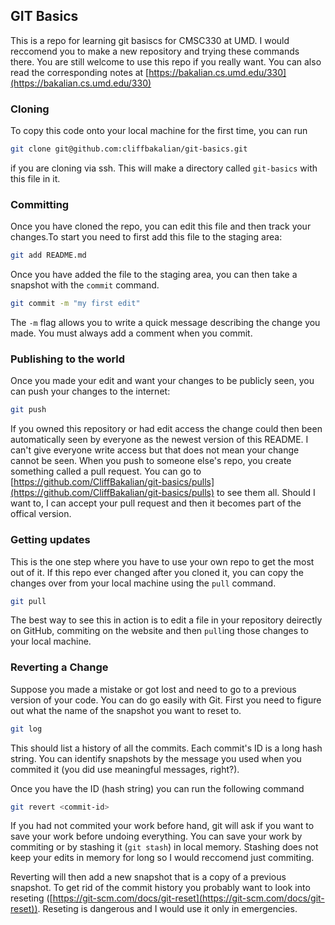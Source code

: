 ## GIT Basics

This is a repo for learning git basiscs for CMSC330 at UMD. I would reccomend you to make a new repository and trying these commands there. You are still welcome to use this repo if you really want. You can also read the corresponding notes at [https://bakalian.cs.umd.edu/330](https://bakalian.cs.umd.edu/330)

### Cloning
To copy this code onto your local machine for the first time, you can run
```bash
git clone git@github.com:cliffbakalian/git-basics.git
```
if you are cloning via ssh.
This will make a directory called `git-basics` with this file in it.

### Committing
Once you have cloned the repo, you can edit this file and then track your changes.To start you need to first add this file to the staging area:
```bash
git add README.md
```
Once you have added the file to the staging area, you can then take a snapshot with the `commit` command. 
```bash
git commit -m "my first edit"
```
The `-m` flag allows you to write a quick message describing the change you made. You must always add a comment when you commit.

### Publishing to the world
Once you made your edit and want your changes to be publicly seen, you can push your changes to the internet:
```bash
git push
```

If you owned this repository or had edit access the change could then been automatically seen by everyone as the newest version of this README. I can't give everyone write access but that does not mean your change cannot be seen. When you push to someone else's repo, you create something called a pull request. You can go to [https://github.com/CliffBakalian/git-basics/pulls](https://github.com/CliffBakalian/git-basics/pulls) to see them all. Should I want to, I can accept your pull request and then it becomes part of the offical version. 

### Getting updates
This is the one step where you have to use your own repo to get the most out of it. If this repo ever changed after you cloned it, you can copy the changes over from your local machine using the `pull` command. 
```bash
git pull
```

The best way to see this in action is to edit a file in your repository deirectly on GitHub, commiting on the website and then `pull`ing those changes to your local machine. 

### Reverting a Change
Suppose you made a mistake or got lost and need to go to a previous version of your code. You can do go easily with Git. 
First you need to figure out what the name of the snapshot you want to reset to. 
```bash
git log
```
This should list a history of all the commits. Each commit's ID is a long hash string. You can identify snapshots by the message you used when you commited it (you did use meaningful messages, right?).

Once you have the ID (hash string) you can run the following command
```bash
git revert <commit-id>
```
If you had not commited your work before hand, git will ask if you want to save your work before undoing everything. You can save your work by commiting or by stashing it (`git stash`) in local memory. Stashing does not keep your edits in memory for long so I would reccomend just commiting.

Reverting will then add a new snapshot that is a copy of a previous snapshot. To get rid of the commit history you probably want to look into reseting ([https://git-scm.com/docs/git-reset](https://git-scm.com/docs/git-reset)). Reseting is dangerous and I would use it only in emergencies.
